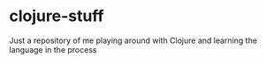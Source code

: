 # clojure-stuff
Just a repository of me playing around with Clojure and learning the language in the process
